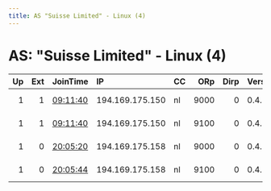 ```yaml
---
title: AS "Suisse Limited" - Linux (4)
---
```


# AS: "Suisse Limited" - Linux (4)

|   Up |   Ext | JoinTime                                                                                              | IP              | CC   |   ORp |   Dirp | Version   | Contact                  | Nickname   |   eFamMembers |
|-----:|------:|:------------------------------------------------------------------------------------------------------|:----------------|:-----|------:|-------:|:----------|:-------------------------|:-----------|--------------:|
|    1 |     1 | [09:11:40](https://nusenu.github.io/OrNetStats/w/relay/3962004FFAF57C38EF84C3F974CD21E03120F1BF.html) | 194.169.175.150 | nl   |  9000 |      0 | 0.4.7.11  | email:admin prsv.ch url: | prsv       |            66 |
|    1 |     1 | [09:11:40](https://nusenu.github.io/OrNetStats/w/relay/D88E0544DC2968A1DA693F031B546247E37604D2.html) | 194.169.175.150 | nl   |  9100 |      0 | 0.4.7.11  | email:admin prsv.ch url: | prsv       |            66 |
|    1 |     0 | [20:05:20](https://nusenu.github.io/OrNetStats/w/relay/8FD344D37D74635FC76618517D09812E63590CEF.html) | 194.169.175.158 | nl   |  9000 |      0 | 0.4.7.11  | email:admin prsv.ch url: | prsv       |            66 |
|    1 |     0 | [20:05:44](https://nusenu.github.io/OrNetStats/w/relay/F681C4CB6E072FAB041F4F647DCB67285D87C101.html) | 194.169.175.158 | nl   |  9100 |      0 | 0.4.7.11  | email:admin prsv.ch url: | prsv       |            66 |
